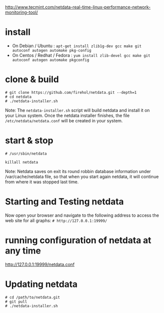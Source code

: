 http://www.tecmint.com/netdata-real-time-linux-performance-network-monitoring-tool/



# install

- On Debian / Ubuntu : `apt-get install zlib1g-dev gcc make git autoconf autogen automake pkg-config`
- On Centos / Redhat / Fedora : `yum install zlib-devel gcc make git autoconf autogen automake pkgconfig`

# clone & build

```
# git clone https://github.com/firehol/netdata.git --depth=1
# cd netdata
# ./netdata-installer.sh
```
Note: The `netdata-installer.sh` script will build netdata and install it on your Linux system.
Once the netdata installer finishes, the file `/etc/netdata/netdata.conf` will be created in your system.

# start & stop

```
# /usr/sbin/netdata
```

```
killall netdata
```

Note: Netdata saves on exit its round robbin database information under /var/cache/netdata file, so that when you start again netdata, it will continue from where it was stopped last time.


# Starting and Testing netdata

Now open your browser and navigate to the following address to access the web site for all graphs:
`# http://127.0.0.1:19999/`

# running configuration of netdata at any time
http://127.0.0.1:19999/netdata.conf

# Updating netdata

```
# cd /path/to/netdata.git
# git pull
# ./netdata-installer.sh
```